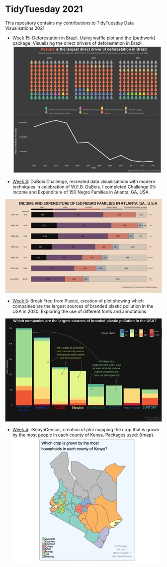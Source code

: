 # TidyTuesday 2021

This repository contains my contributions to TidyTuesday Data Visualisations 2021

- [Week 15](./15-deforestation): Deforestation in Brazil. Using waffle plot and the {pathwork} package. Visualising the direct drivers of deforestation in Brazil.
![Deforestation](./15-deforestation/deforestation.png)


- [Week 8](./8-duboischallenge): DuBois Challenge, recreated data visualisations with modern techniques in celebration of W.E.B. DuBois. I completed Challenge 05: Income and Expenditure of 150 Negro Families in Atlanta, GA, USA

![DuBois Challenge](./8-duboischallenge/income_final.png)

- [Week 5](./5-plastics): Break Free from Plastic, creation of plot showing which companies are the largest sources of branded plastic pollution in the USA in 2020. Exploring the use of different fonts and annotations. 

![Plastic](./5-plastics/plastic-plot.png)

- [Week 4](./4-Kenya): rKenyaCensus, creation of plot mapping the crop that is grown by the most people in each county of Kenya. Packages used: {tmap}.
![Kenya Map](./4-Kenya/kenya.png)





